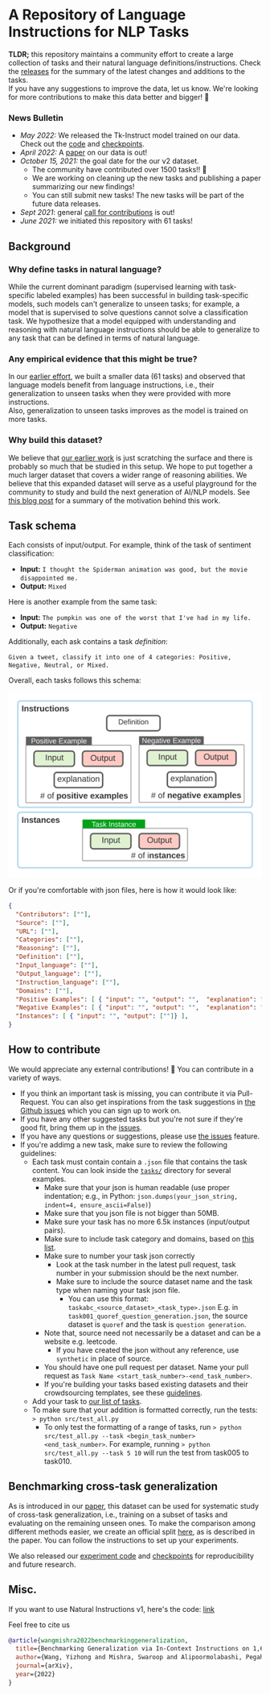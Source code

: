 # A Repository of Language Instructions for NLP Tasks

**TLDR;** this repository maintains a community effort to create a large collection of tasks and their natural language definitions/instructions. 
Check the [releases](https://github.com/allenai/natural-instructions-expansion/releases) for the summary of the latest changes and additions to the tasks.  
If you have any suggestions to improve the data, let us know. We're looking for more contributions to make this data better and bigger! 🙌  

### News Bulletin

- *May 2022:* We released the Tk-Instruct model trained on our data. Check out the [code](https://github.com/yizhongw/Tk-Instruct) and [checkpoints](https://huggingface.co/models?search=tk-instruct-).
- *April 2022:* A [paper]( https://arxiv.org/abs/2204.07705) on our data is out!
- *October 15, 2021:* the goal date for the our v2 dataset.
  - The community have contributed over 1500 tasks!! 🎉
  - We are working on cleaning up the new tasks and publishing a paper summarizing our new findings!
  - You can still submit new tasks! The new tasks will be part of the future data releases.
- *Sept 2021*: general [call for contributions](https://medium.com/ai2-blog/call-for-contributions-a-community-driven-repository-of-natural-language-instructions-9d3f24d5a9db) is out!
- *June 2021:* we initiated this repository with 61 tasks!

## Background 
### Why define tasks in natural language?
While the current dominant paradigm (supervised learning with task-specific labeled examples) has been successful in building task-specific models, such models can't generalize to unseen tasks; for example, a model that is supervised to solve questions cannot solve a classification task. 
We hypothesize that a model equipped with understanding and reasoning with natural language instructions should be able to generalize to any task that can be defined in terms of natural language.

### Any empirical evidence that this might be true?
In our [earlier effort](https://arxiv.org/abs/2104.08773), we built a smaller data (61 tasks) and 
observed that language models benefit from language instructions, i.e., their generalization to unseen tasks when they were provided with more instructions.  
Also, generalization to unseen tasks improves as the model is trained on more tasks.

### Why build this dataset?  
We believe that [our earlier work](https://arxiv.org/abs/2104.08773) is just scratching the surface and there is probably so much that be studied in this setup.
We hope to put together a much larger dataset that covers a wider range of reasoning abilities. 
We believe that this expanded dataset will serve as a useful playground for the community to study and build the next generation of AI/NLP models.
See [this blog post](https://medium.com/ai2-blog/call-for-contributions-a-community-driven-repository-of-natural-language-instructions-9d3f24d5a9db) for a summary of the motivation behind this work.


## Task schema  
Each consists of input/output. For example, think of the task of sentiment classification:  
 - **Input:** `I thought the Spiderman animation was good, but the movie disappointed me.`
 - **Output:** `Mixed` 

Here is another example from the same task: 
 - **Input:** `The pumpkin was one of the worst that I've had in my life.` 
 - **Output:**  `Negative`  

Additionally, each ask contains a task *definition*: 
```
Given a tweet, classify it into one of 4 categories: Positive, Negative, Neutral, or Mixed.
``` 

Overall, each tasks follows this schema:
 
![](doc/schema-simplified.svg ) 

Or if you're comfortable with json files, here is how it would look like: 
```json 
{
  "Contributors": [""],
  "Source": [""],
  "URL": [""],
  "Categories": [""],
  "Reasoning": [""],
  "Definition": [""],
  "Input_language": [""], 
  "Output_language": [""],
  "Instruction_language": [""],  
  "Domains": [""],    
  "Positive Examples": [ { "input": "", "output": "",  "explanation": ""} ], 
  "Negative Examples": [ { "input": "", "output": "",  "explanation": ""} ],
  "Instances": [ { "input": "", "output": [""]} ],
}
```

## How to contribute 
We would appreciate any external contributions! 🙏 You can contribute in a variety of ways. 
 - If you think an important task is missing, you can contribute it via Pull-Request.  You can also get inspirations from the task suggestions in [the Github issues](https://github.com/allenai/natural-instructions-expansion/issues?q=is%3Aissue+is%3Aopen+label%3Atask-suggestion) which you can sign up to work on. 
 - If you have any other suggested tasks but you're not sure if they're good fit, bring them up in the [issues](https://github.com/allenai/natural-instructions-expansion/issues).  
 - If you have any questions or suggestions, please use [the issues](https://github.com/allenai/natural-instructions-expansion/issues) feature.  
 - If you're addimg a new task, make sure to review the following guidelines: 
    * Each task must contain contain a `.json` file that contains the task content. You can look inside the [`tasks/`](tasks) directory for several examples.  
       * Make sure that your json is human readable (use proper indentation; e.g., in Python: `json.dumps(your_json_string, indent=4, ensure_ascii=False)`)   
       * Make sure that you json file is not bigger than 50MB. 
       * Make sure your task has no more 6.5k instances (input/output pairs).
       * Make sure to include task category and domains, based on [this list](doc/task-hierarchy.md). 
       * Make sure to number your task json correctly 
          * Look at the task number in the latest pull request, task number in your submission should be the next number. 
          * Make sure to include the source dataset name and the task type when naming your task json file. 
             * You can use this format: `taskabc_<source_dataset>_<task_type>.json` E.g. in `task001_quoref_question_generation.json`, the source dataset is `quoref` and the task is `question generation`. 
       * Note that, source need not necessarily be a dataset and can be a website e.g. leetcode. 
          * If you have created the json without any reference, use `synthetic` in place of source.
       * You should have one pull request per dataset. Name your pull request as `Task Name <start_task_number>-<end_task_number>`.
       * If you're building your tasks based existing datasets and their crowdsourcing templates, see these [guidelines](doc/crowdsourcing.md). 
    * Add your task to [our list of tasks](tasks/README.md).
    * To make sure that your addition is formatted correctly, run the tests: `> python src/test_all.py`
       * To only test the formatting of a range of tasks, run `> python src/test_all.py --task <begin_task_number> <end_task_number>`. For example, running `> python src/test_all.py --task 5 10` will run the test from task005 to task010.

## Benchmarking cross-task generalization

As is introduced in our [paper](https://arxiv.org/abs/2204.07705), this dataset can be used for systematic study of cross-task generalization, i.e., training on a subset of tasks and evaluating on the remaining unseen ones. To make the comparison among different methods easier, we create an official split [here](splits/), as is described in the paper. You can follow the instructions to set up your experiments.

We also released our [experiment code](https://github.com/yizhongw/Tk-Instruct) and [checkpoints](https://huggingface.co/models?search=tk-instruct-) for reproducibility and future research.

## Misc.

If you want to use Natural Instructions v1, here's the code: [link](https://github.com/allenai/natural-instructions-v1)

Feel free to cite us

```bibtex
@article{wangmishra2022benchmarkinggeneralization,
  title={Benchmarking Generalization via In-Context Instructions on 1,600+ Language Tasks},
  author={Wang, Yizhong and Mishra, Swaroop and Alipoormolabashi, Pegah and Kordi, Yeganeh and others},
  journal={arXiv},
  year={2022}
}
```
